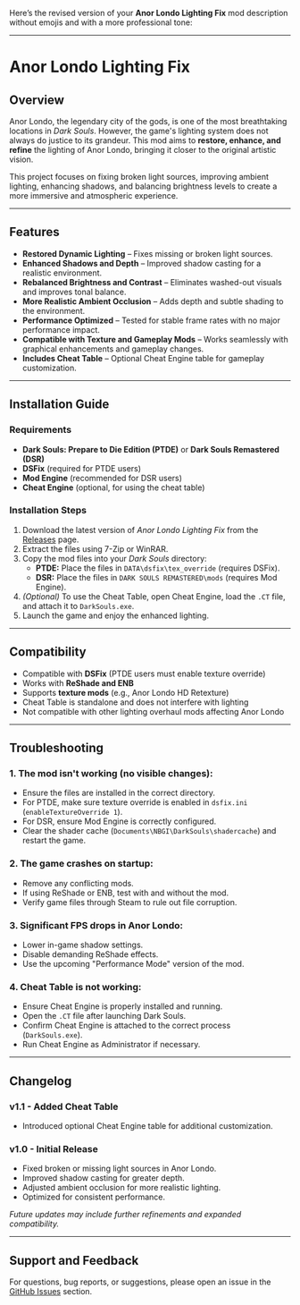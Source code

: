 Here’s the revised version of your **Anor Londo Lighting Fix** mod description without emojis and with a more professional tone:

---

# **Anor Londo Lighting Fix**

## **Overview**

Anor Londo, the legendary city of the gods, is one of the most breathtaking locations in *Dark Souls*. However, the game's lighting system does not always do justice to its grandeur. This mod aims to **restore, enhance, and refine** the lighting of Anor Londo, bringing it closer to the original artistic vision.

This project focuses on fixing broken light sources, improving ambient lighting, enhancing shadows, and balancing brightness levels to create a more immersive and atmospheric experience.

---

## **Features**

- **Restored Dynamic Lighting** – Fixes missing or broken light sources.  
- **Enhanced Shadows and Depth** – Improved shadow casting for a realistic environment.  
- **Rebalanced Brightness and Contrast** – Eliminates washed-out visuals and improves tonal balance.  
- **More Realistic Ambient Occlusion** – Adds depth and subtle shading to the environment.  
- **Performance Optimized** – Tested for stable frame rates with no major performance impact.  
- **Compatible with Texture and Gameplay Mods** – Works seamlessly with graphical enhancements and gameplay changes.  
- **Includes Cheat Table** – Optional Cheat Engine table for gameplay customization.

---

## **Installation Guide**

### **Requirements**

- **Dark Souls: Prepare to Die Edition (PTDE)** or **Dark Souls Remastered (DSR)**
- **DSFix** (required for PTDE users)
- **Mod Engine** (recommended for DSR users)
- **Cheat Engine** (optional, for using the cheat table)

### **Installation Steps**

1. Download the latest version of *Anor Londo Lighting Fix* from the [Releases](#) page.
2. Extract the files using 7-Zip or WinRAR.
3. Copy the mod files into your *Dark Souls* directory:
   - **PTDE:** Place the files in `DATA\dsfix\tex_override` (requires DSFix).
   - **DSR:** Place the files in `DARK SOULS REMASTERED\mods` (requires Mod Engine).
4. *(Optional)* To use the Cheat Table, open Cheat Engine, load the `.CT` file, and attach it to `DarkSouls.exe`.
5. Launch the game and enjoy the enhanced lighting.

---

## **Compatibility**

- Compatible with **DSFix** (PTDE users must enable texture override)
- Works with **ReShade and ENB**
- Supports **texture mods** (e.g., Anor Londo HD Retexture)
- Cheat Table is standalone and does not interfere with lighting
- Not compatible with other lighting overhaul mods affecting Anor Londo

---

## **Troubleshooting**

### **1. The mod isn't working (no visible changes):**
- Ensure the files are installed in the correct directory.
- For PTDE, make sure texture override is enabled in `dsfix.ini` (`enableTextureOverride 1`).
- For DSR, ensure Mod Engine is correctly configured.
- Clear the shader cache (`Documents\NBGI\DarkSouls\shadercache`) and restart the game.

### **2. The game crashes on startup:**
- Remove any conflicting mods.
- If using ReShade or ENB, test with and without the mod.
- Verify game files through Steam to rule out file corruption.

### **3. Significant FPS drops in Anor Londo:**
- Lower in-game shadow settings.
- Disable demanding ReShade effects.
- Use the upcoming "Performance Mode" version of the mod.

### **4. Cheat Table is not working:**
- Ensure Cheat Engine is properly installed and running.
- Open the `.CT` file after launching Dark Souls.
- Confirm Cheat Engine is attached to the correct process (`DarkSouls.exe`).
- Run Cheat Engine as Administrator if necessary.

---

## **Changelog**

### **v1.1 - Added Cheat Table**
- Introduced optional Cheat Engine table for additional customization.

### **v1.0 - Initial Release**
- Fixed broken or missing light sources in Anor Londo.
- Improved shadow casting for greater depth.
- Adjusted ambient occlusion for more realistic lighting.
- Optimized for consistent performance.

*Future updates may include further refinements and expanded compatibility.*

---

## **Support and Feedback**

For questions, bug reports, or suggestions, please open an issue in the [GitHub Issues](#) section.

